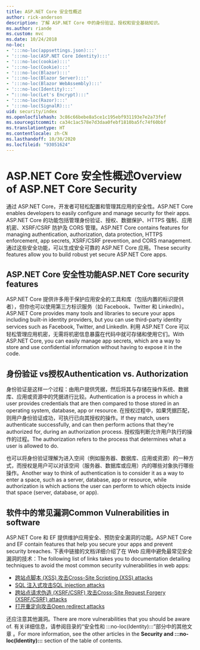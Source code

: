 ```yaml
---
title: ASP.NET Core 安全性概述
author: rick-anderson
description: 了解 ASP.NET Core 中的身份验证、授权和安全基础知识。
ms.author: riande
ms.custom: mvc
ms.date: 10/24/2018
no-loc:
- ':::no-loc(appsettings.json):::'
- ':::no-loc(ASP.NET Core Identity):::'
- ':::no-loc(cookie):::'
- ':::no-loc(Cookie):::'
- ':::no-loc(Blazor):::'
- ':::no-loc(Blazor Server):::'
- ':::no-loc(Blazor WebAssembly):::'
- ':::no-loc(Identity):::'
- ":::no-loc(Let's Encrypt):::"
- ':::no-loc(Razor):::'
- ':::no-loc(SignalR):::'
uid: security/index
ms.openlocfilehash: 3c86c66bebe8a5ce1c195ebf931193e7e2a73fef
ms.sourcegitcommit: ca34c1ac578e7d3daa0febf1810ba5fc74f60bbf
ms.translationtype: HT
ms.contentlocale: zh-CN
ms.lasthandoff: 10/30/2020
ms.locfileid: "93051624"
---
```

# <a name="overview-of-aspnet-core-security"></a><span data-ttu-id="e2206-103">ASP.NET Core 安全性概述</span><span class="sxs-lookup"><span data-stu-id="e2206-103">Overview of ASP.NET Core Security</span></span>

<span data-ttu-id="e2206-104">通过 ASP.NET Core，开发者可轻松配置和管理其应用的安全性。</span><span class="sxs-lookup"><span data-stu-id="e2206-104">ASP.NET Core enables developers to easily configure and manage security for their apps.</span></span> <span data-ttu-id="e2206-105">ASP.NET Core 的功能包括管理身份验证、授权、数据保护、HTTPS 强制、应用机密、XSRF/CSRF 防护及 CORS 管理。</span><span class="sxs-lookup"><span data-stu-id="e2206-105">ASP.NET Core contains features for managing authentication, authorization, data protection, HTTPS enforcement, app secrets, XSRF/CSRF prevention, and CORS management.</span></span> <span data-ttu-id="e2206-106">通过这些安全功能，可以生成安全可靠的 ASP.NET Core 应用。</span><span class="sxs-lookup"><span data-stu-id="e2206-106">These security features allow you to build robust yet secure ASP.NET Core apps.</span></span>

## <a name="aspnet-core-security-features"></a><span data-ttu-id="e2206-107">ASP.NET Core 安全性功能</span><span class="sxs-lookup"><span data-stu-id="e2206-107">ASP.NET Core security features</span></span>

<span data-ttu-id="e2206-108">ASP.NET Core 提供许多用于保护应用安全的工具和库（包括内置的标识提供者），但你也可以使用第三方标识服务（如 Facebook、Twitter 和 LinkedIn）。</span><span class="sxs-lookup"><span data-stu-id="e2206-108">ASP.NET Core provides many tools and libraries to secure your apps including built-in identity providers, but you can use third-party identity services such as Facebook, Twitter, and LinkedIn.</span></span> <span data-ttu-id="e2206-109">利用 ASP.NET Core 可以轻松管理应用机密，无需将机密信息暴露在代码中就可存储和使用它们。</span><span class="sxs-lookup"><span data-stu-id="e2206-109">With ASP.NET Core, you can easily manage app secrets, which are a way to store and use confidential information without having to expose it in the code.</span></span>

## <a name="authentication-vs-authorization"></a><span data-ttu-id="e2206-110">身份验证 vs授权</span><span class="sxs-lookup"><span data-stu-id="e2206-110">Authentication vs. Authorization</span></span>

<span data-ttu-id="e2206-111">身份验证是这样一个过程：由用户提供凭据，然后将其与存储在操作系统、数据库、应用或资源中的凭据进行比较。</span><span class="sxs-lookup"><span data-stu-id="e2206-111">Authentication is a process in which a user provides credentials that are then compared to those stored in an operating system, database, app or resource.</span></span> <span data-ttu-id="e2206-112">在授权过程中，如果凭据匹配，则用户身份验证成功，可执行已向其授权的操作。</span><span class="sxs-lookup"><span data-stu-id="e2206-112">If they match, users authenticate successfully, and can then perform actions that they're authorized for, during an authorization process.</span></span> <span data-ttu-id="e2206-113">授权指判断允许用户执行的操作的过程。</span><span class="sxs-lookup"><span data-stu-id="e2206-113">The authorization refers to the process that determines what a user is allowed to do.</span></span>

<span data-ttu-id="e2206-114">也可以将身份验证理解为进入空间（例如服务器、数据库、应用或资源）的一种方式，而授权是用户可以对该空间（服务器、数据库或应用）内的哪些对象执行哪些操作。</span><span class="sxs-lookup"><span data-stu-id="e2206-114">Another way to think of authentication is to consider it as a way to enter a space, such as a server, database, app or resource, while authorization is which actions the user can perform to which objects inside that space (server, database, or app).</span></span>

## <a name="common-vulnerabilities-in-software"></a><span data-ttu-id="e2206-115">软件中的常见漏洞</span><span class="sxs-lookup"><span data-stu-id="e2206-115">Common Vulnerabilities in software</span></span>

<span data-ttu-id="e2206-116">ASP.NET Core 和 EF 提供维护应用安全、预防安全漏洞的功能。</span><span class="sxs-lookup"><span data-stu-id="e2206-116">ASP.NET Core and EF contain features that help you secure your apps and prevent security breaches.</span></span> <span data-ttu-id="e2206-117">下表中链接的文档详细介绍了在 Web 应用中避免最常见安全漏洞的技术：</span><span class="sxs-lookup"><span data-stu-id="e2206-117">The following list of links takes you to documentation detailing techniques to avoid the most common security vulnerabilities in web apps:</span></span>

* [<span data-ttu-id="e2206-118">跨站点脚本 (XSS) 攻击</span><span class="sxs-lookup"><span data-stu-id="e2206-118">Cross-Site Scripting (XSS) attacks</span></span>](xref:security/cross-site-scripting)
* [<span data-ttu-id="e2206-119">SQL 注入式攻击</span><span class="sxs-lookup"><span data-stu-id="e2206-119">SQL injection attacks</span></span>](/ef/core/querying/raw-sql)
* [<span data-ttu-id="e2206-120">跨站点请求伪造 (XSRF/CSRF) 攻击</span><span class="sxs-lookup"><span data-stu-id="e2206-120">Cross-Site Request Forgery (XSRF/CSRF) attacks</span></span>](xref:security/anti-request-forgery)
* [<span data-ttu-id="e2206-121">打开重定向攻击</span><span class="sxs-lookup"><span data-stu-id="e2206-121">Open redirect attacks</span></span>](xref:security/preventing-open-redirects)

<span data-ttu-id="e2206-122">还应注意其他漏洞。</span><span class="sxs-lookup"><span data-stu-id="e2206-122">There are more vulnerabilities that you should be aware of.</span></span> <span data-ttu-id="e2206-123">有关详细信息，请参阅目录的“安全性和 :::no-loc(Identity):::”部分中的其他文章  。</span><span class="sxs-lookup"><span data-stu-id="e2206-123">For more information, see the other articles in the **Security and :::no-loc(Identity):::** section of the table of contents.</span></span>
